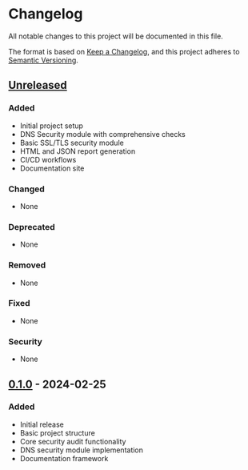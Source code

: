 # Changelog

All notable changes to this project will be documented in this file.

The format is based on [Keep a Changelog](https://keepachangelog.com/en/1.0.0/),
and this project adheres to [Semantic Versioning](https://semver.org/spec/v2.0.0.html).

## [Unreleased]

### Added
- Initial project setup
- DNS Security module with comprehensive checks
- Basic SSL/TLS security module
- HTML and JSON report generation
- CI/CD workflows
- Documentation site

### Changed
- None

### Deprecated
- None

### Removed
- None

### Fixed
- None

### Security
- None

## [0.1.0] - 2024-02-25

### Added
- Initial release
- Basic project structure
- Core security audit functionality
- DNS security module implementation
- Documentation framework

[Unreleased]: https://github.com/yourusername/Basic-Audit/compare/v0.1.0...HEAD
[0.1.0]: https://github.com/yourusername/Basic-Audit/releases/tag/v0.1.0 
